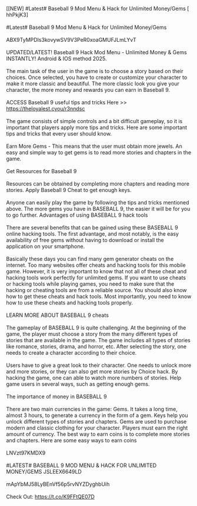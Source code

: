 [[NEW] #Latest# Baseball 9 Mod Menu & Hack for Unlimited Money/Gems [ hhPkjK3]
<br>
<br>#Latest# Baseball 9 Mod Menu & Hack for Unlimited Money/Gems
<br>
<br>ABX9TyMPDIs3kovywSV9V3PeR0xoaGMUFJLmLYvT
<br>
<br>UPDATED/LATEST! Baseball 9 Hack Mod Menu - Unlimited Money & Gems INSTANTLY! Android & IOS method 2025. 
<br>
<br>The main task of the user in the game is to choose a story based on their choices. Once selected, you have to create or customize your character to make it more classic and beautiful. The more classic look you give your character, the more money and rewards you can earn in Baseball 9. 
<br>
<br>ACCESS Baseball 9 useful tips and tricks Here >> https://theloyalest.cyou/r3nndsc
<br>
<br>The game consists of simple controls and a bit difficult gameplay, so it is important that players apply more tips and tricks. Here are some important tips and tricks that every user should know. 
<br>
<br>Earn More Gems - This means that the user must obtain more jewels. An easy and simple way to get gems is to read more stories and chapters in the game. 
<br>
<br>Get Resources for Baseball 9
<br>
<br>Resources can be obtained by completing more chapters and reading more stories. Apply Baseball 9 Cheat to get enough keys. 
<br>
<br>Anyone can easily play the game by following the tips and tricks mentioned above. The more gems you have in BASEBALL 9, the easier it will be for you to go further. Advantages of using BASEBALL 9 hack tools
<br>
<br>There are several benefits that can be gained using these BASEBALL 9 online hacking tools. The first advantage, and most notably, is the easy availability of free gems without having to download or install the application on your smartphone. 
<br>
<br>Basically these days you can find many gem generator cheats on the internet. Too many websites offer cheats and hacking tools for this mobile game. However, it is very important to know that not all of these cheat and hacking tools work perfectly for unlimited gems. If you want to use cheats or hacking tools while playing games, you need to make sure that the hacking or cheating tools are from a reliable source. You should also know how to get these cheats and hack tools. Most importantly, you need to know how to use these cheats and hacking tools properly. 
<br>
<br>LEARN MORE ABOUT BASEBALL 9 cheats
<br>
<br>The gameplay of BASEBALL 9 is quite challenging. At the beginning of the game, the player must choose a story from the many different types of stories that are available in the game. The game includes all types of stories like romance, stories, drama, and horror, etc. After selecting the story, one needs to create a character according to their choice. 
<br>
<br>Users have to give a great look to their character. One needs to unlock more and more stories, or they can also get more stories by Choice hack. By hacking the game, one can able to watch more numbers of stories. Help game users in several ways, such as getting enough gems. 
<br>
<br>The importance of money in BASEBALL 9
<br>
<br>There are two main currencies in the game: Gems. It takes a long time, almost 3 hours, to generate a currency in the form of a gem. Keys help you unlock different types of stories and chapters. Gems are used to purchase modern and classic clothing for your character. Players must earn the right amount of currency. The best way to earn coins is to complete more stories and chapters. Here are some easy ways to earn coins
<br>
<br>LNVzt97KMDX9
<br>
<br>#LATEST# BASEBALL 9 MOD MENU & HACK FOR UNLIMITED MONEY/GEMS JSLEEX6649LD
<br>
<br>mApYbMJ58LyBEnVf56p5rvNYZDyghbUih
<br>
<br>Check Out: https://t.co/K9FFtQE07D
<br>
